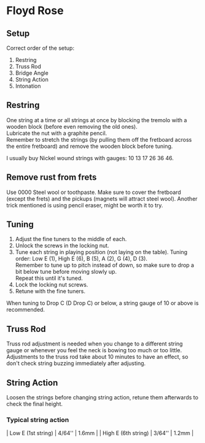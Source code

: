 # Floyd Rose

## Setup

Correct order of the setup:
1. Restring
2. Truss Rod
3. Bridge Angle
4. String Action
5. Intonation

## Restring

One string at a time or all strings at once by blocking the tremolo with a wooden block (before even removing the old ones).  
Lubricate the nut with a graphite pencil.  
Remember to stretch the strings (by pulling them off the fretboard across the entire fretboard) and remove the wooden block before tuning.

I usually buy Nickel wound strings with gauges: 10 13 17 26 36 46.

## Remove rust from frets

Use 0000 Steel wool or toothpaste. Make sure to cover the fretboard (except the frets) and the pickups (magnets will attract steel wool).
Another trick mentioned is using pencil eraser, might be worth it to try.

## Tuning

1. Adjust the fine tuners to the middle of each.
2. Unlock the screws in the locking nut.
3. Tune each string in playing position (not laying on the table).
   Tuning order: Low E (1), High E (6), B (5), A (2), G (4), D (3).  
   Remember to tune up to pitch instead of down, so make sure to drop a bit below tune before moving slowly up.  
   Repeat this until it's tuned.
4. Lock the locking nut screws.
5. Retune with the fine tuners.

When tuning to Drop C (D Drop C) or below, a string gauge of 10 or above is recommended.

## Truss Rod

Truss rod adjustment is needed when you change to a different string gauge or whenever you feel the neck is bowing too much or too little.  
Adjustments to the truss rod take about 10 minutes to have an effect, so don't check string buzzing immediately after adjusting.

## String Action

Loosen the strings before changing string action, retune them afterwards to check the final height.

### Typical string action

| Low E (1st string)  | 4/64'' | 1.6mm |
| High E (6th string) | 3/64'' | 1.2mm |
